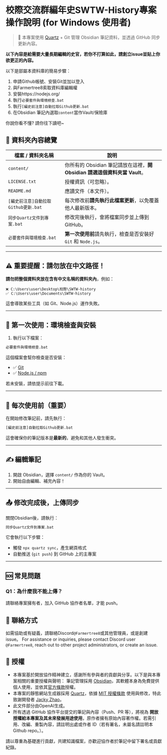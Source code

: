 # 校際交流群編年史SWTW-History專案操作說明 (for Windows 使用者)

> 📘 本專案使用 [Quartz](https://github.com/jackyzha0/quartz) + Git 管理 Obsidian 筆記資料，並透過 GitHub 同步更新內容。

**以下內容是給需要大量長期編輯的史官，若你不打算如此，請創立issue並貼上你欲更正的內容。**

以下是部屬本資料庫的簡易步驟：
1. 申請Github帳號、安裝Git並加以登入
2. 與Farmertree8索取資料庫編輯權
3. 安裝https://nodejs.org/
4. 執行`必要套件與環境檢查.bat`
5. 執行`[編史前注意]自動拉取Github更新.bat`
6. 在Obsidian 筆記內選取`content`當作Vault/保險庫

你說你看不懂? 請你往下讀吧~

## 📁 資料夾內容總覽

| 檔案 / 資料夾名稱                         | 說明 |
|-----------------------------------------|------|
| `content/`                               | 你所有的 Obsidian 筆記請放在這裡，**開 Obsidian 請選這個資料夾當 Vault**。 |
| `LICENSE.txt`                            | 授權資訊（可忽略）。 |
| `README.md`                            | 應讀文件（本文件）。 |
| `[編史前注意]自動拉取Github更新.bat`      | 每次修改前**請先執行此檔案更新**，以免覆蓋他人最新版本。 |
| `同步Quartz文件到專案.bat`               | 修改完後執行，會將檔案同步並上傳到 GitHub。 |
| `必要套件與環境檢查.bat`                 | **第一次使用前**請先執行，檢查是否安裝好 `Git` 和 `Node.js`。 |

---

## ⚠️ 重要提醒：請勿放在中文路徑！

**請勿把整個資料夾放在含有中文名稱的資料夾內**，例如：
```
❌ C:\Users\user\Desktop\校際\SWTW-history
✅ C:\Users\user\Documents\SWTW-history
````

這會導致某些工具（如 Git、Node.js）運作失敗。

---

## 🧪 第一次使用：環境檢查與安裝

1. 執行以下檔案：

```bat
必要套件與環境檢查.bat
````

這個檔案會幫你檢查是否安裝：

* ✅ [Git](https://git-scm.com/)
* ✅ [Node.js / npm](https://nodejs.org/)

若未安裝，請依提示前往下載。

---

## 🔄 每次使用前（重要）

在開始修改筆記前，請先執行：

```bat
[編史前注意]自動拉取Github更新.bat
```

這會確保你的筆記版本是**最新的**，避免和其他人發生衝突。

---

## ✍️ 編輯筆記

1. 開啟 Obsidian，選擇 `content/` 作為你的 Vault。
2. 開始自由編輯、補充內容！

---

## 📤 修改完成後，上傳同步

關閉Obsidian後，請執行：

```bat
同步Quartz文件到專案.bat
```

它會執行以下步驟：

* 觸發 `npx quartz sync`，產生網頁格式
* 自動推送 (`git push`) 到 GitHub 上的主專案

---

## 🆘 常見問題

### Q1：為什麼我不能上傳？

請聯絡專案擁有者，加入 GitHub 協作者名單，才能 push。

## 💬 聯絡方式

如需協助或有疑義，請聯絡Discord`@Farmertree8`或其他管理員，或是創建issue。
For assistance or inquiries, please contact Discord user `@Farmertree8`, reach out to other project administrators, or create an issue.

## 📜 授權

- 本專案基於開放協作精神建立，感謝所有參與者的貢獻與分享。以下是與本專案相關的重要授權與聲明：
筆記管理採用 [Obsidian](https://obsidian.md/)，其軟體本身為免費提供個人使用，並依其[官方條款](https://obsidian.md/eula)授權。
- 本專案的靜態網站生成器採用 [Quartz](https://github.com/jackyzha0/quartz)，依據 [MIT 授權條款](https://opensource.org/licenses/MIT) 使用與修改，特此致謝開發者 [Jacky Zhao](https://jacky.zhao.ca)。
- 此文件部分由OpenAI生成。
- 所有透過 GitHub 協作平台提交的筆記與內容（Push、PR 等），將視為 **開放授權給本專案及其未來發展用途使用**，原作者擁有原始內容著作權。若需引用、改編、重製內容，請註明出處或作者 ID（若有署名，未屬名請註明本Github repo。）。

請以尊重為基礎進行貢獻，共建知識檔案，亦歡迎協作者於筆記中留下署名或貢獻紀錄。